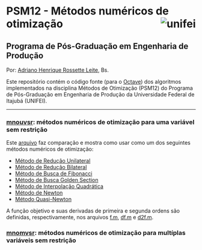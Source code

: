 
PSM12 - Métodos numéricos de otimização <img src="https://www.unifei.edu.br/files/LogoEFEI_small.jpg" align="right" alt="unifei">
===========

Programa de Pós-Graduação em Engenharia de Produção
---------------------------------------------------

Por: [Adriano Henrique Rossette Leite](http://lattes.cnpq.br/0344999175185128), Bs.

Este repositório contém o código fonte (para o [Octave](https://www.gnu.org/software/octave/)) dos algoritmos implementados na disciplina Métodos de Otimização (PSM12) do Programa de Pós-Graduação em Engenharia de Produção da Universidade Federal de Itajubá (UNIFEI).

***

### [mnouvsr](#mnouvsr): métodos numéricos de otimização para uma variável sem restrição

Este [arquivo](https://github.com/adrianohrl/PSM12/blob/master/mnouvsr/comparacao.m) faz comparação e mostra como usar como um dos seguintes métodos numéricos de otimização:

- [Método de Redução Unilateral](https://github.com/adrianohrl/PSM12/blob/master/mnouvsr/redUni.m)
- [Método de Redução Bilateral](https://github.com/adrianohrl/PSM12/blob/master/mnouvsr/redBi.m)
- [Método de Busca de Fibonacci](https://github.com/adrianohrl/PSM12/blob/master/mnouvsr/fib.m)
- [Método de Busca Golden Section](https://github.com/adrianohrl/PSM12/blob/master/mnouvsr/gs.m)
- [Método de Interpolação Quadrática](https://github.com/adrianohrl/PSM12/blob/master/mnouvsr/intQuad.m)
- [Método de Newton](https://github.com/adrianohrl/PSM12/blob/master/mnouvsr/newton.m)
- [Método Quasi-Newton](https://github.com/adrianohrl/PSM12/blob/master/mnouvsr/quasiNewton.m)

A função objetivo e suas derivadas de primeira e segunda ordens são definidas, respectivamente, nos arquivos [f.m](https://github.com/adrianohrl/PSM12/blob/master/mnouvsr/f.m), [df.m](https://github.com/adrianohrl/PSM12/blob/master/mnouvsr/df.m) e [d2f.m](https://github.com/adrianohrl/PSM12/blob/master/mnouvsr/d2f.m).

### [mnomvsr](https://github.com/adrianohrl/PSM12/blob/master/mnomvsr): métodos numéricos de otimização para multíplas variáveis sem restrição
